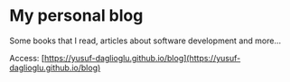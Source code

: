 # My personal blog
Some books that I read, articles about software development and more...

Access: [https://yusuf-daglioglu.github.io/blog](https://yusuf-daglioglu.github.io/blog)
